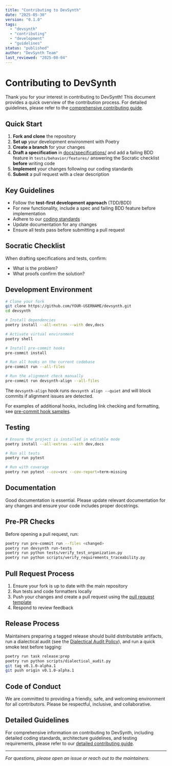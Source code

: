 ```yaml
---
title: "Contributing to DevSynth"
date: "2025-05-30"
version: "0.1.0"
tags:
  - "devsynth"
  - "contributing"
  - "development"
  - "guidelines"
status: "published"
author: "DevSynth Team"
last_reviewed: "2025-08-04"
---
```


# Contributing to DevSynth

Thank you for your interest in contributing to DevSynth! This document provides a quick overview of the contribution process. For detailed guidelines, please refer to the [comprehensive contributing guide](docs/developer_guides/contributing.md).

## Quick Start

1. **Fork and clone** the repository
2. **Set up** your development environment with Poetry
3. **Create a branch** for your changes
4. **Draft a specification** in [docs/specifications/](docs/specifications/index.md) and add a failing BDD feature in `tests/behavior/features/` answering the Socratic checklist **before** writing code
5. **Implement** your changes following our coding standards
6. **Submit** a pull request with a clear description

## Key Guidelines

- Follow the **test-first development approach** (TDD/BDD)
- For new functionality, include a spec and failing BDD feature before implementation
- Adhere to our [coding standards](docs/developer_guides/code_style.md)
- Update documentation for any changes
- Ensure all tests pass before submitting a pull request

## Socratic Checklist

When drafting specifications and tests, confirm:

- What is the problem?
- What proofs confirm the solution?

## Development Environment

```bash
# Clone your fork
git clone https://github.com/YOUR-USERNAME/devsynth.git
cd devsynth

# Install dependencies
poetry install --all-extras --with dev,docs

# Activate virtual environment
poetry shell

# Install pre-commit hooks
pre-commit install

# Run all hooks on the current codebase
pre-commit run --all-files

# Run the alignment check manually
pre-commit run devsynth-align --all-files
```

The `devsynth-align` hook runs `devsynth align --quiet` and will block commits
if alignment issues are detected.

For examples of additional hooks, including link checking and formatting, see [pre-commit hook samples](docs/developer_guides/pre_commit_samples.md).

## Testing

```bash
# Ensure the project is installed in editable mode
poetry install --all-extras --with dev,docs

# Run all tests
poetry run pytest

# Run with coverage
poetry run pytest --cov=src --cov-report=term-missing
```

## Documentation

Good documentation is essential. Please update relevant documentation for any changes and ensure your code includes proper docstrings.

## Pre-PR Checks

Before opening a pull request, run:

```bash
poetry run pre-commit run --files <changed>
poetry run devsynth run-tests
poetry run python tests/verify_test_organization.py
poetry run python scripts/verify_requirements_traceability.py
```

## Pull Request Process

1. Ensure your fork is up to date with the main repository
2. Run tests and code formatters locally
3. Push your changes and create a pull request using the [pull request template](.github/pull_request_template.md)
4. Respond to review feedback

## Release Process

Maintainers preparing a tagged release should build distributable artifacts, run a dialectical audit (see the [Dialectical Audit Policy](docs/policies/dialectical_audit.md)), and run a quick smoke test before tagging:

```bash
poetry run task release:prep
poetry run python scripts/dialectical_audit.py
git tag v0.1.0-alpha.1
git push origin v0.1.0-alpha.1
```

## Code of Conduct

We are committed to providing a friendly, safe, and welcoming environment for all contributors. Please be respectful, inclusive, and collaborative.

## Detailed Guidelines

For comprehensive information on contributing to DevSynth, including detailed coding standards, architecture guidelines, and testing requirements, please refer to our [detailed contributing guide](docs/developer_guides/contributing.md).

---

_For questions, please open an issue or reach out to the maintainers._
